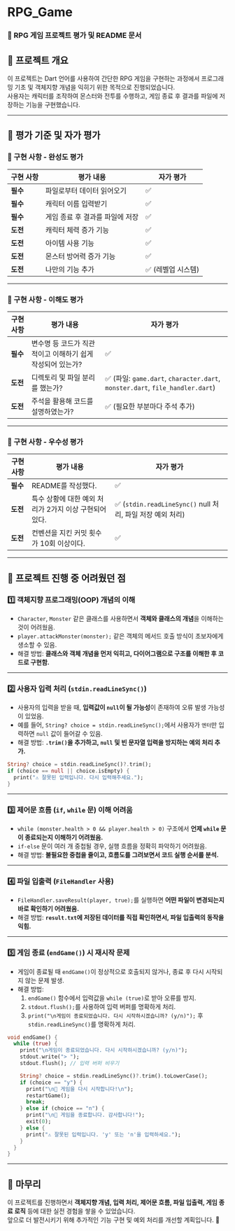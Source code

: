 # RPG_Game

### 📝 RPG 게임 프로젝트 평가 및 README 문서  

## 📌 프로젝트 개요  
이 프로젝트는 Dart 언어를 사용하여 간단한 RPG 게임을 구현하는 과정에서 프로그래밍 기초 및 객체지향 개념을 익히기 위한 목적으로 진행되었습니다.   
사용자는 캐릭터를 조작하여 몬스터와 전투를 수행하고, 게임 종료 후 결과를 파일에 저장하는 기능을 구현했습니다.  

---

## 🎯 평가 기준 및 자가 평가  

### 📌 구현 사항 - **완성도 평가**
| **구현 사항** | **평가 내용** | **자가 평가** |
|--------------|------------|------------|
| **필수** | 파일로부터 데이터 읽어오기 | ✅ |
| **필수** | 캐릭터 이름 입력받기 | ✅ |
| **필수** | 게임 종료 후 결과를 파일에 저장 | ✅ |
| **도전** | 캐릭터 체력 증가 기능 | ✅ |
| **도전** | 아이템 사용 기능 | ✅ |
| **도전** | 몬스터 방어력 증가 기능 | ✅ |
| **도전** | 나만의 기능 추가 | ✅ (레벨업 시스템) |

---

### 📌 구현 사항 - **이해도 평가**
| **구현 사항** | **평가 내용** | **자가 평가** |
|--------------|------------|------------|
| **필수** | 변수명 등 코드가 직관적이고 이해하기 쉽게 작성되어 있는가? | ✅ |
| **도전** | 디렉토리 및 파일 분리를 했는가? | ✅ (파일: `game.dart`, `character.dart`, `monster.dart`, `file_handler.dart`) |
| **도전** | 주석을 활용해 코드를 설명하였는가? | ✅ (필요한 부분마다 주석 추가) |

---

### 📌 구현 사항 - **우수성 평가**
| **구현 사항** | **평가 내용** | **자가 평가** |
|--------------|------------|------------|
| **필수** | README를 작성했다. | ✅ |
| **도전** | 특수 상황에 대한 예외 처리가 2가지 이상 구현되어 있다. | ✅ (`stdin.readLineSync()` null 처리, 파일 저장 예외 처리) |
| **도전** | 컨벤션을 지킨 커밋 횟수가 10회 이상이다. | ✅ |

---

## 🚀 프로젝트 진행 중 어려웠던 점  

### 1️⃣ **객체지향 프로그래밍(OOP) 개념의 이해**  
- `Character`, `Monster` 같은 클래스를 사용하면서 **객체와 클래스의 개념**을 이해하는 것이 어려웠음.  
- `player.attackMonster(monster);` 같은 객체의 메서드 호출 방식이 초보자에게 생소할 수 있음.  
- 해결 방법: **클래스와 객체 개념을 먼저 익히고, 다이어그램으로 구조를 이해한 후 코드로 구현함.**  

---

### 2️⃣ **사용자 입력 처리 (`stdin.readLineSync()`)**  
- 사용자의 입력을 받을 때, **입력값이 `null`이 될 가능성**이 존재하여 오류 발생 가능성이 있었음.  
- 예를 들어, `String? choice = stdin.readLineSync();`에서 사용자가 `엔터`만 입력하면 `null` 값이 들어갈 수 있음.  
- 해결 방법: **`.trim()`을 추가하고, `null` 및 빈 문자열 입력을 방지하는 예외 처리 추가.**  
```dart
String? choice = stdin.readLineSync()?.trim();
if (choice == null || choice.isEmpty) {
  print("⚠️ 잘못된 입력입니다. 다시 입력해주세요.");
}
```

---

### 3️⃣ **제어문 흐름 (`if`, `while` 문) 이해 어려움**  
- `while (monster.health > 0 && player.health > 0)` 구조에서 **언제 `while` 문이 종료되는지 이해하기 어려웠음.**  
- `if-else` 문이 여러 개 중첩될 경우, 실행 흐름을 정확히 파악하기 어려웠음.  
- 해결 방법: **불필요한 중첩을 줄이고, 흐름도를 그려보면서 코드 실행 순서를 분석.**  

---

### 4️⃣ **파일 입출력 (`FileHandler` 사용)**  
- `FileHandler.saveResult(player, true);`를 실행하면 **어떤 파일이 변경되는지 바로 확인하기 어려웠음.**  
- 해결 방법: **`result.txt`에 저장된 데이터를 직접 확인하면서, 파일 입출력의 동작을 익힘.**  

---

### 5️⃣ **게임 종료 (`endGame()`) 시 재시작 문제**  
- 게임이 종료될 때 `endGame()`이 정상적으로 호출되지 않거나, 종료 후 다시 시작되지 않는 문제 발생.  
- 해결 방법:  
  1. `endGame()` 함수에서 입력값을 `while (true)`로 받아 오류를 방지.  
  2. `stdout.flush();`를 사용하여 입력 버퍼를 명확하게 처리.  
  3. `print("\n게임이 종료되었습니다. 다시 시작하시겠습니까? (y/n)");` 후 `stdin.readLineSync()`를 명확하게 처리.  

```dart
void endGame() {
  while (true) { 
    print("\n게임이 종료되었습니다. 다시 시작하시겠습니까? (y/n)");
    stdout.write("> "); 
    stdout.flush(); // 입력 버퍼 비우기

    String? choice = stdin.readLineSync()?.trim().toLowerCase();
    if (choice == "y") {
      print("\n🔄 게임을 다시 시작합니다!\n");
      restartGame();
      break;
    } else if (choice == "n") {
      print("\n👋 게임을 종료합니다. 감사합니다!");
      exit(0);
    } else {
      print("⚠️ 잘못된 입력입니다. 'y' 또는 'n'을 입력하세요.");
    }
  }
}
```

---

## 📌 마무리  
이 프로젝트를 진행하면서 **객체지향 개념, 입력 처리, 제어문 흐름, 파일 입출력, 게임 종료 로직** 등에 대한 실전 경험을 쌓을 수 있었습니다.  
앞으로 더 발전시키기 위해 추가적인 기능 구현 및 예외 처리를 개선할 계획입니다. 🚀
